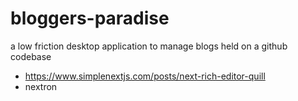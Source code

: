 # bloggers-paradise
a low friction desktop application to manage blogs held on a github codebase


- https://www.simplenextjs.com/posts/next-rich-editor-quill
- nextron
